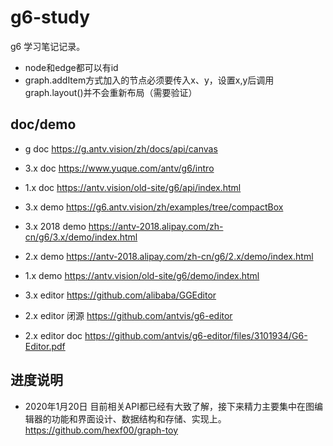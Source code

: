 # g6-study

g6 学习笔记记录。

* node和edge都可以有id
* graph.addItem方式加入的节点必须要传入x、y，设置x,y后调用graph.layout()并不会重新布局（需要验证）

## doc/demo

* g doc <https://g.antv.vision/zh/docs/api/canvas>

* 3.x doc <https://www.yuque.com/antv/g6/intro>
* 1.x doc <https://antv.vision/old-site/g6/api/index.html>

* 3.x demo <https://g6.antv.vision/zh/examples/tree/compactBox>
* 3.x 2018 demo <https://antv-2018.alipay.com/zh-cn/g6/3.x/demo/index.html>
* 2.x demo <https://antv-2018.alipay.com/zh-cn/g6/2.x/demo/index.html>
* 1.x demo <https://antv.vision/old-site/g6/demo/index.html>

* 3.x editor <https://github.com/alibaba/GGEditor>
* 2.x editor 闭源 <https://github.com/antvis/g6-editor>
* 2.x editor doc <https://github.com/antvis/g6-editor/files/3101934/G6-Editor.pdf>

## 进度说明

* 2020年1月20日 目前相关API都已经有大致了解，接下来精力主要集中在图编辑器的功能和界面设计、数据结构和存储、实现上。 <https://github.com/hexf00/graph-toy>

